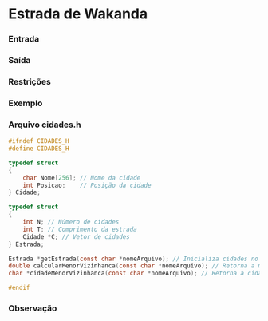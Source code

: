 # Estrada de Wakanda

### Entrada

### Saída

### Restrições

### Exemplo

### Arquivo cidades.h
```c
#ifndef CIDADES_H
#define CIDADES_H

typedef struct
{
    char Nome[256]; // Nome da cidade
    int Posicao;    // Posição da cidade
} Cidade;

typedef struct
{
    int N; // Número de cidades
    int T; // Comprimento da estrada
    Cidade *C; // Vetor de cidades
} Estrada;

Estrada *getEstrada(const char *nomeArquivo); // Inicializa cidades no TAD indicado acima
double calcularMenorVizinhanca(const char *nomeArquivo); // Retorna a menor vizinhanca
char *cidadeMenorVizinhanca(const char *nomeArquivo); // Retorna a cidade que tem menor vizinhanca

#endif
```
### Observação